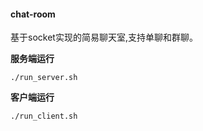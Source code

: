 #### chat-room

基于socket实现的简易聊天室,支持单聊和群聊。

**服务端运行**

```
./run_server.sh
```

**客户端运行**

```
./run_client.sh
```
